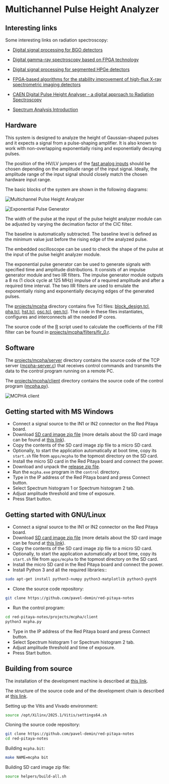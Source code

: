 # Multichannel Pulse Height Analyzer

## Interesting links

Some interesting links on radiation spectroscopy:

- [Digital signal processing for BGO detectors](<https://doi.org/10.1016/0168-9002(93)91105-V>)

- [Digital gamma-ray spectroscopy based on FPGA technology](<https://doi.org/10.1016/S0168-9002(01)01925-8>)

- [Digital signal processing for segmented HPGe detectors](https://archiv.ub.uni-heidelberg.de/volltextserver/4991)

- [FPGA-based algorithms for the stability improvement of high-flux X-ray spectrometric imaging detectors](https://tel.archives-ouvertes.fr/tel-02096235)

- [CAEN Digital Pulse Height Analyser - a digital approach to Radiation Spectroscopy](https://www.caen.it/?downloadfile=4239)

- [Spectrum Analysis Introduction](https://www.canberra.com/literature/fundamental-principles/pdf/Spectrum-Analysis.pdf)

## Hardware

This system is designed to analyze the height of Gaussian-shaped pulses and it expects a signal from a pulse-shaping amplifier. It is also known to work with non-overlapping exponentially rising and exponentially decaying pulses.

The position of the HV/LV jumpers of the [fast analog inputs](https://redpitaya.readthedocs.io/en/latest/developerGuide/hardware/125-14/fastIO.html) should be chosen depending on the amplitude range of the input signal. Ideally, the amplitude range of the input signal should closely match the chosen hardware input range.

The basic blocks of the system are shown in the following diagrams:

![Multichannel Pulse Height Analyzer](/img/mcpha.png)

![Exponential Pulse Generator](/img/mcpha-gen.png)

The width of the pulse at the input of the pulse height analyzer module can be adjusted by varying the decimation factor of the CIC filter.

The baseline is automatically subtracted. The baseline level is defined as the minimum value just before the rising edge of the analyzed pulse.

The embedded oscilloscope can be used to check the shape of the pulse at the input of the pulse height analyzer module.

The exponential pulse generator can be used to generate signals with specified time and amplitude distributions. It consists of an impulse generator module and two IIR filters. The impulse generator module outputs a 8 ns (1 clock cycle at 125 MHz) impulse of a required amplitude and after a required time interval. The two IIR filters are used to emulate the exponentially rising and exponentially decaying edges of the generated pulses.

The [projects/mcpha]($source$/projects/mcpha) directory contains five Tcl files: [block_design.tcl]($source$/projects/mcpha/block_design.tcl), [pha.tcl]($source$/projects/mcpha/pha.tcl), [hst.tcl]($source$/projects/mcpha/hst.tcl), [osc.tcl]($source$/projects/mcpha/osc.tcl), [gen.tcl]($source$/projects/mcpha/gen.tcl). The code in these files instantiates, configures and interconnects all the needed IP cores.

The source code of the [R](https://www.r-project.org) script used to calculate the coefficients of the FIR filter can be found in [projects/mcpha/filters/fir_0.r]($source$/projects/mcpha/filters/fir_0.r).

## Software

The [projects/mcpha/server]($source$/projects/mcpha/server) directory contains the source code of the TCP server ([mcpha-server.c]($source$/projects/mcpha/server/mcpha-server.c)) that receives control commands and transmits the data to the control program running on a remote PC.

The [projects/mcpha/client]($source$/projects/mcpha/client) directory contains the source code of the control program ([mcpha.py]($source$/projects/mcpha/client/mcpha.py)).

![MCPHA client](/img/mcpha-client.png)

## Getting started with MS Windows

- Connect a signal source to the IN1 or IN2 connector on the Red Pitaya board.
- Download [SD card image zip file]($release_image$) (more details about the SD card image can be found at [this link](/alpine/)).
- Copy the contents of the SD card image zip file to a micro SD card.
- Optionally, to start the application automatically at boot time, copy its `start.sh` file from `apps/mcpha` to the topmost directory on the SD card.
- Install the micro SD card in the Red Pitaya board and connect the power.
- Download and unpack the [release zip file]($release_file$).
- Run the `mcpha.exe` program in the `control` directory.
- Type in the IP address of the Red Pitaya board and press Connect button.
- Select Spectrum histogram 1 or Spectrum histogram 2 tab.
- Adjust amplitude threshold and time of exposure.
- Press Start button.

## Getting started with GNU/Linux

- Connect a signal source to the IN1 or IN2 connector on the Red Pitaya board.
- Download [SD card image zip file]($release_image$) (more details about the SD card image can be found at [this link](/alpine/)).
- Copy the contents of the SD card image zip file to a micro SD card.
- Optionally, to start the application automatically at boot time, copy its `start.sh` file from `apps/mcpha` to the topmost directory on the SD card.
- Install the micro SD card in the Red Pitaya board and connect the power.
- Install Python 3 and all the required libraries::

```bash
sudo apt-get install python3-numpy python3-matplotlib python3-pyqt6
```

- Clone the source code repository:

```bash
git clone https://github.com/pavel-demin/red-pitaya-notes
```

- Run the control program:

```bash
cd red-pitaya-notes/projects/mcpha/client
python3 mcpha.py
```

- Type in the IP address of the Red Pitaya board and press Connect button.
- Select Spectrum histogram 1 or Spectrum histogram 2 tab.
- Adjust amplitude threshold and time of exposure.
- Press Start button.

## Building from source

The installation of the development machine is described at [this link](/development-machine/).

The structure of the source code and of the development chain is described at [this link](/led-blinker/).

Setting up the Vitis and Vivado environment:

```bash
source /opt/Xilinx/2025.1/Vitis/settings64.sh
```

Cloning the source code repository:

```bash
git clone https://github.com/pavel-demin/red-pitaya-notes
cd red-pitaya-notes
```

Building `mcpha.bit`:

```bash
make NAME=mcpha bit
```

Building SD card image zip file:

```bash
source helpers/build-all.sh
```

